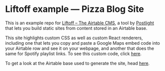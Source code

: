 # Liftoff example — Pizza Blog Site

This is an example repo for [Liftoff – The Airtable CMS](https://www.github.com/postlight/liftoff), a tool by [Postlight](https://www.postlight.com) that lets you build static sites from content stored in an Airtable base.

This site highlights custom CSS as well as custom React renderers, including one that lets you copy and paste a Google Maps embed code into your Airtable row and see it on your webpage, and another that does the same for Spotify playlist links. To see this custom code, click [here](https://www.github.com/fdsimms/roni-rony-rone-liftoff-demo/custom).

To get a look at the Airtable base used to generate the site, head [here](https://airtable.com/shr7hbMw5xSYt6r4V/tblzEnMJrTIKTTWnm/viwApon9mQYIAZf9v?blocks=hide).
